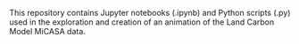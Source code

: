 This repository contains Jupyter notebooks (.ipynb) and Python scripts (.py) used in the exploration and creation of an animation of the Land Carbon Model MiCASA data.
